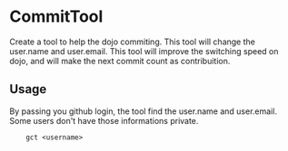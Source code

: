 # CommitTool
Create a tool to help the dojo commiting. This tool will change the user.name and user.email.
This tool will improve the switching speed on dojo, and will make the next commit count as contribuition.

## Usage
By passing you github login, the tool find the user.name and user.email.
Some users don't have those informations private.

		gct <username>
